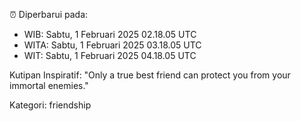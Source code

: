 ⏰ Diperbarui pada:
- WIB: Sabtu, 1 Februari 2025 02.18.05 UTC
- WITA: Sabtu, 1 Februari 2025 03.18.05 UTC
- WIT: Sabtu, 1 Februari 2025 04.18.05 UTC

Kutipan Inspiratif:
"Only a true best friend can protect you from your immortal enemies."


Kategori: friendship

